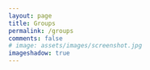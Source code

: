 ```yaml
---
layout: page
title: Groups
permalink: /groups
comments: false
# image: assets/images/screenshot.jpg
imageshadow: true
---
```


